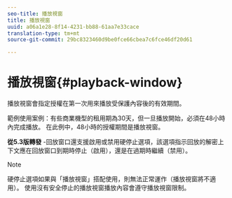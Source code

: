 ```yaml
---
seo-title: 播放視窗
title: 播放視窗
uuid: a06a1e28-8f14-4231-bb88-61aa7e33cace
translation-type: tm+mt
source-git-commit: 29bc8323460d9be0fce66cbea7c6fce46df20d61

---
```



# 播放視窗{#playback-window}

播放視窗會指定授權在第一次用來播放受保護內容後的有效期間。

範例使用案例：有些商業機型的租用期為30天，但一旦播放開始，必須在48小時內完成播放。 在此例中，48小時的授權期間是播放視窗。

**從5.3版轉發** -回放窗口還支援啟用或禁用硬停止選項，該選項指示回放的解密上下文應在回放窗口到期時停止（啟用），還是在過期時繼續（禁用）。

>[!NOTE]
>
>硬停止選項如果與「播放視窗」搭配使用，則無法正常運作（播放視窗將不適用）。 使用沒有安全停止的播放視窗播放內容會遵守播放視窗限制。

